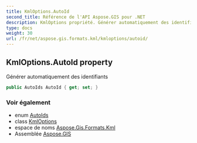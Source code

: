 ```yaml
---
title: KmlOptions.AutoId
second_title: Référence de l'API Aspose.GIS pour .NET
description: KmlOptions propriété. Générer automatiquement des identifiants
type: docs
weight: 30
url: /fr/net/aspose.gis.formats.kml/kmloptions/autoid/
---
```

## KmlOptions.AutoId property

Générer automatiquement des identifiants

```csharp
public AutoIds AutoId { get; set; }
```

### Voir également

* enum [AutoIds](../../../aspose.gis/autoids/)
* class [KmlOptions](../)
* espace de noms [Aspose.Gis.Formats.Kml](../../kmloptions/)
* Assemblée [Aspose.GIS](../../../)


